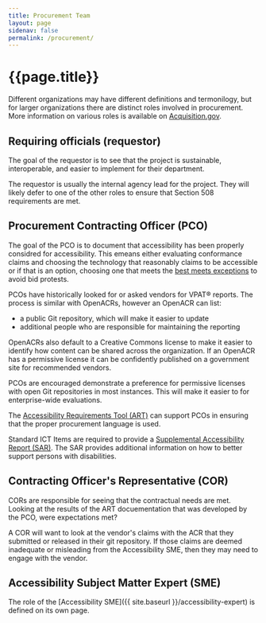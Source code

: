 ```yaml
---
title: Procurement Team
layout: page
sidenav: false
permalink: /procurement/
---
```


# **{{page.title}}**

Different organizations may have different definitions and termonilogy, but for larger organizations there are distinct roles involved in procurement. More information on various roles is available on [Acquisition.gov](https://www.acquisition.gov/browse/index/gsam).

## Requiring officials (requestor)

The goal of the requestor is to see that the project is sustainable, interoperable, and easier to implement for their department.

The requestor is usually the internal agency lead for the project. They will likely defer to one of the other roles to ensure that Section 508 requirements are met.

## Procurement Contracting Officer (PCO)

The goal of the PCO is to document that accessibility has been properly considred for accessibility. This emeans either evaluating conformance claims and choosing the technology that reasonably claims to be accessible or if that is an option, choosing one that meets the [best meets exceptions](https://www.section508.gov/buy/determine-ict-exceptions/#7) to avoid bid protests.

PCOs have historically looked for or asked vendors for VPAT® reports. The process is similar with OpenACRs, however an OpenACR can list:

- a public Git repository, which will make it easier to update
- additional people who are responsible for maintaining the reporting

OpenACRs also default to a Creative Commons license to make it easier to identify how content can be shared across the organization. If an OpenACR has a permissive license it can be confidently published on a government site for recommended vendors.

PCOs are encouraged demonstrate a preference for permissive licenses with open Git repositories in most instances. This will make it easier to for enterprise-wide evaluations.

The [Accessibility Requirements Tool (ART)](https://www.section508.gov/buy/accessibility-requirements-tool/) can support PCOs in ensuring that the proper procurement language is used.

Standard ICT Items are required to provide a [Supplemental Accessibility Report (SAR)](https://www.section508.gov/buy/request-accessibility-information/#0). The SAR provides additional information on how to better support persons with disabilities.

## Contracting Officer's Representative (COR)

CORs are responsible for seeing that the contractual needs are met. Looking at the results of the ART docuementation that was developed by the PCO, were expectations met?

A COR will want to look at the vendor's claims with the ACR that they submitted or released in their git repository. If those claims are deemed inadequate or misleading from the Accessibility SME, then they may need to engage with the vendor.

## Accessibility Subject Matter Expert (SME)

The role of the [Accessibility SME]({{ site.baseurl }}/accessibility-expert) is defined on its own page.

